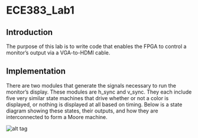 ECE383_Lab1
===========

Introduction
------------

The purpose of this lab is to write code that enables the FPGA to control a monitor’s output via a 
VGA-to-HDMI cable.

Implementation
--------------
There are two modules that generate the signals necessary to run the monitor’s display. 
These modules are h_sync and v_sync. They each include five very similar state machines 
that drive whether or not a color is displayed, or nothing is displayed at all based on timing. 
Below is a state diagram showing these states, their outputs, and how they are interconnected 
to form a Moore machine.

![alt tag](https://raw.github.com/GoodRyan/ECE383_Lab1/state_machine_diagram.png)
